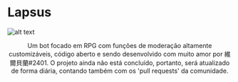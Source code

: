 # Lapsus

![alt text](https://github.com/ParalaxMeister/Lapsus/blob/master/raw/logo/Gitlogo.png)
<p align="center">
Um bot focado em RPG com funções de moderação altamente customizáveis, código aberto e sendo desenvolvido com muito amor por 維爾貝蘭#2401. O projeto ainda não está concluído, portanto, será atualizado de forma diária, contando também com os 'pull requests' da comunidade.  
</p>


